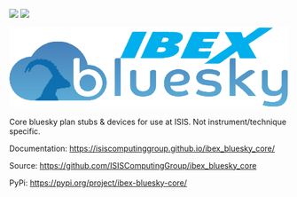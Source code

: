 [<img src="https://github.com/ISISComputingGroup/ibex_bluesky_core/actions/workflows/test-against-main.yml/badge.svg">](https://github.com/ISISComputingGroup/ibex_bluesky_core/actions/workflows/test-against-main.yml)
[<img src="https://github.com/ISISComputingGroup/ibex_bluesky_core/actions/workflows/lint-and-test-nightly.yml/badge.svg">](https://github.com/ISISComputingGroup/ibex_bluesky_core/actions/workflows/lint-and-test-nightly.yml)


![ibex_bluesky_core](https://github.com/IsisComputingGroup/ibex_bluesky_core/blob/main/doc/logo.png?raw=True)

Core bluesky plan stubs &amp; devices for use at ISIS. Not instrument/technique specific.

Documentation: https://isiscomputinggroup.github.io/ibex_bluesky_core/

Source: https://github.com/ISISComputingGroup/ibex_bluesky_core

PyPi: https://pypi.org/project/ibex-bluesky-core/
